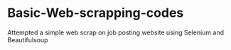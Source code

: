 # Basic-Web-scrapping-codes
Attempted a simple web scrap on job posting website using Selenium and Beautifulsoup
